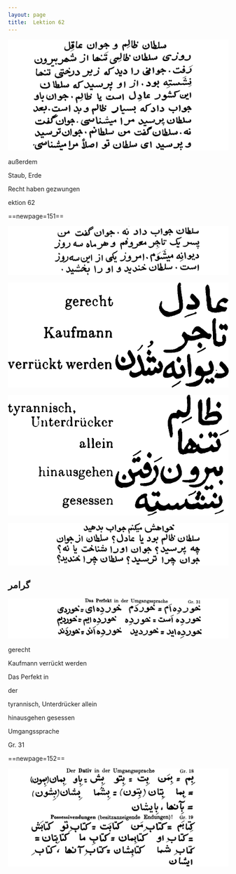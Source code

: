 ```yaml
---
layout: page
title:  Lektion 62
---
```



![image](/assets/s/153.png-08.png)

außerdem

Staub, Erde



Recht haben gezwungen

ektion 62



==newpage=151==

![image](/assets/s/154.png-02.png)

![image](/assets/s/2col/154.png-06_1L.png)

![image](/assets/s/2col/154.png-06_2R.png)

![image](/assets/s/154.png-07.png)

## گرامر

![image](/assets/s/154.png-12.png)

gerecht

Kaufmann verrückt werden

Das Perfekt in

der



tyrannisch, Unterdrücker allein

hinausgehen gesessen

Umgangssprache

Gr. 31



==newpage=152==

![image](/assets/s/155.png-02.png)

